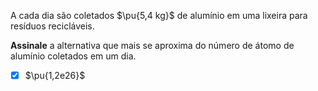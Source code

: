 A cada dia são coletados $\pu{5,4 kg}$ de alumínio em uma lixeira para resíduos recicláveis.

**Assinale** a alternativa que mais se aproxima do número de átomo de alumínio coletados em um dia.

- [x] $\pu{1,2e26}$
